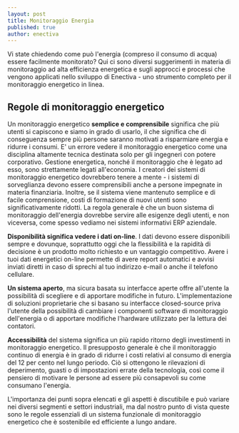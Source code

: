 ```yaml
---
layout: post
title: Monitoraggio Energia
published: true
author: enectiva
---
```



Vi state chiedendo come può l'energia (compreso il consumo di acqua) essere facilmente monitorato? Qui ci sono diversi suggerimenti in materia di monitoraggio ad alta efficienza energetica e sugli approcci e processi che vengono applicati nello sviluppo di Enectiva - uno strumento completo per il monitoraggio energetico in linea.

## Regole di monitoraggio energetico

Un monitoraggio energetico **semplice e comprensibile** significa che più utenti si capiscono e siamo in grado di usarlo, il che significa che di conseguenza sempre più persone saranno motivati a risparmiare energia e ridurre i consumi. E' un errore vedere il monitoraggio energetico come una disciplina altamente tecnica destinata solo per gli ingegneri con potere corporativo. Gestione energetica, nonché il monitoraggio che è legato ad esso, sono strettamente legati all'economia. I creatori dei sistemi di monitoraggio energetico dovrebbero tenere a mente - i sistemi di sorveglianza devono essere comprensibili anche a persone impegnate in materia finanziaria. Inoltre, se il sistema viene mantenuto semplice e di facile comprensione, costi di formazione di nuovi utenti sono significativamente ridotti. La regola generale è che un buon sistema di monitoraggio dell'energia dovrebbe servire alle esigenze degli utenti, e non viceversa, come spesso vediamo nei sistemi informativi ERP aziendale.

**Disponibilità significa vedere i dati on-line**. I dati devono essere disponibili sempre e dovunque, soprattutto oggi che la flessibilità e la rapidità di decisione è un prodotto molto richiesto e un vantaggio competitivo. Avere i tuoi dati energetici on-line permette di avere report automatici e avvisi inviati diretti in caso di sprechi al tuo indirizzo e-mail o anche il telefono cellulare.

**Un sistema aperto**, ma sicura basata su interfacce aperte offre all'utente la possibilità di scegliere e di apportare modifiche in futuro. L'implementazione di soluzioni proprietarie che si basano su interfacce closed-source priva l'utente della possibilità di cambiare i componenti software di monitoraggio dell'energia o di apportare modifiche l'hardware utilizzato per la lettura dei contatori.

**Accessibilità** del sistema significa un più rapido ritorno degli investimenti in monitoraggio energetico. Il presupposto generale è che il monitoraggio continuo di energia è in grado di ridurre i costi relativi al consumo di energia del 12 per cento nel lungo periodo. Ciò si ottengono le rilevazioni di deperimento, guasti o di impostazioni errate della tecnologia, così come il pensiero di motivare le persone ad essere più consapevoli su come consumano l'energia.

L'importanza dei punti sopra elencati e gli aspetti è discutibile e può variare nei diversi segmenti e settori industriali, ma dal nostro punto di vista queste sono le regole essenziali di un sistema funzionale di monitoraggio energetico che è sostenibile ed efficiente a lungo andare.
